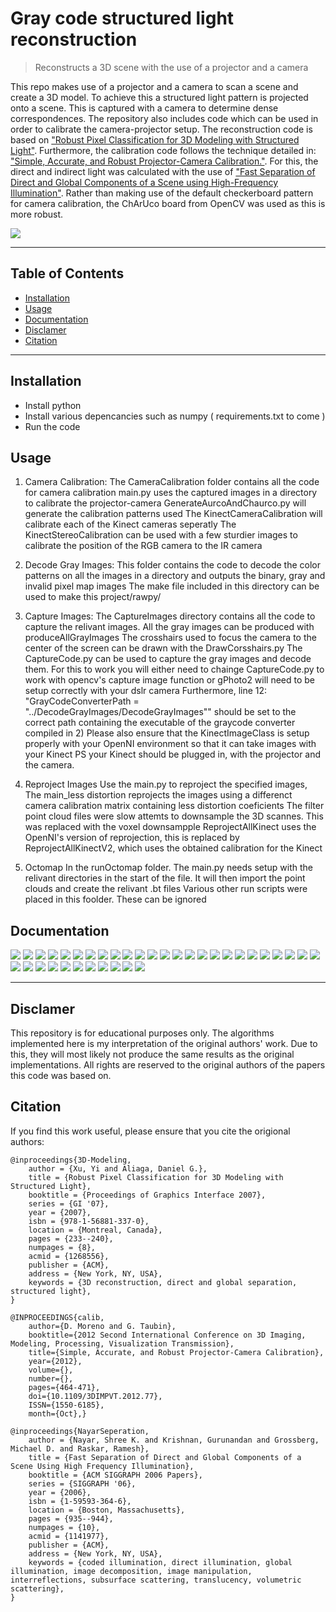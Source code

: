 # Gray code structured light reconstruction

> Reconstructs a 3D scene with the use of a projector and a camera

This repo makes use of a projector and a camera to scan a scene and create a 3D model. To achieve this a structured light pattern is projected onto a scene. This is captured with a camera to determine dense correspondences. The repository also includes code which can be used in order to calibrate the camera-projector setup. The reconstruction code is based on ["Robust Pixel Classification for 3D Modeling with Structured Light"](https://www.cs.purdue.edu/cgvlab/papers/aliaga/gi07.pdf). Furthermore, the calibration code follows the technique detailed in: ["Simple, Accurate, and Robust Projector-Camera Calibration."](https://ieeexplore.ieee.org/document/6375029). For this, the direct and indirect light was calculated with the use of
 ["Fast Separation of Direct and Global Components of a Scene
using High-Frequency Illumination"](http://www.cs.columbia.edu/cg/pdfs/1156189195-Krishnan_TOG06.pdf). Rather than making use of the default checkerboard pattern for camera calibration, the ChArUco board from OpenCV was used as this is more robust.

![](docs/pngs/res.gif)

---

## Table of Contents

- [Installation](#installation)
- [Usage](#usage)
- [Documentation](#documentation)
- [Disclamer](#disclamer)
- [Citation](#cite)


---


## Installation

- Install python
- Install various depencancies such as numpy ( requirements.txt to come )
- Run the code

## Usage

1) Camera Calibration:
The CameraCalibration folder contains all the code for camera calibration
main.py uses the captured images in a directory to calibrate the projector-camera
GenerateAurcoAndChaurco.py will generate the calibration patterns used
The KinectCameraCalibration will calibrate each of the Kinect cameras seperatly
The KinectStereoCalibration can be used with a few sturdier images to calibrate the position of the RGB camera to the IR camera

2) Decode Gray Images:
This folder contains the code to decode the color patterns on all the images in a directory and outputs the binary, gray and invalid pixel map images 
The make file included in this directory can be used to make this project/rawpy/

3) Capture Images:
The CaptureImages directory contains all the code to capture the relivant images.
All the gray images can be produced with produceAllGrayImages
The crosshairs used to focus the camera to the center of the screen can be drawn with the DrawCorsshairs.py
The CaptureCode.py can be used to capture the gray images and decode them.
For this to work you will either need to chainge CaptureCode.py to work with opencv's capture image function or gPhoto2 will need to be setup correctly with your dslr camera
Furthermore, line 12: "GrayCodeConverterPath = "../DecodeGrayImages/DecodeGrayImages"" should be set to the correct path containing the executable of the graycode converter compiled in 2)
Please also ensure that the KinectImageClass is setup properly with your OpenNI environment so that it can take images with your Kinect
PS your Kinect should be plugged in, with the projector and the camera.

4) Reproject Images
Use the main.py to reproject the specified images, The main_less distortion reprojects the images using a differenct camera calibration matrix containing less distortion coeficients
The filter point cloud files were slow attemts to downsample the 3D scannes. This was replaced with the voxel downsampple
ReprojectAllKinect uses the OpenNI's version of reprojection, this is replaced by ReprojectAllKinectV2, which uses the obtained calibration for the Kinect

5) Octomap
In the runOctomap folder. The main.py needs setup with the relivant directories in the start of the file. It will then import the point clouds and create the relivant .bt files
Various other run scripts were placed in this foolder. These can be ignored

## Documentation

![](docs/pngs/report-05.png)
![](docs/pngs/report-06.png)
![](docs/pngs/report-07.png)
![](docs/pngs/report-08.png)
![](docs/pngs/report-09.png)
![](docs/pngs/report-10.png)
![](docs/pngs/report-11.png)
![](docs/pngs/report-12.png)
![](docs/pngs/report-13.png)
![](docs/pngs/report-14.png)
![](docs/pngs/report-15.png)
![](docs/pngs/report-16.png)
![](docs/pngs/report-17.png)
![](docs/pngs/report-18.png)
![](docs/pngs/report-19.png)
![](docs/pngs/report-20.png)
![](docs/pngs/report-21.png)
![](docs/pngs/report-22.png)
![](docs/pngs/report-23.png)
![](docs/pngs/report-24.png)
![](docs/pngs/report-25.png)
![](docs/pngs/report-26.png)
![](docs/pngs/report-27.png)
![](docs/pngs/report-28.png)
![](docs/pngs/report-29.png)
![](docs/pngs/report-30.png)
![](docs/pngs/report-31.png)
![](docs/pngs/report-32.png)
![](docs/pngs/report-33.png)
![](docs/pngs/report-34.png)
![](docs/pngs/report-35.png)
![](docs/pngs/report-36.png)
![](docs/pngs/report-37.png)
![](docs/pngs/report-38.png)
![](docs/pngs/report-39.png)
![](docs/pngs/report-40.png)

---

## Disclamer

This repository is for educational purposes only. The algorithms implemented here is my interpretation of the original authors' work. Due to this, they will most likely not produce the same results as the original implementations. All rights are reserved to the original authors of the papers this code was based on. 

## Citation

If you find this work useful, please ensure that you cite the origional authors:

	@inproceedings{3D-Modeling,
		author = {Xu, Yi and Aliaga, Daniel G.},
		title = {Robust Pixel Classification for 3D Modeling with Structured Light},
		booktitle = {Proceedings of Graphics Interface 2007},
		series = {GI '07},
		year = {2007},
		isbn = {978-1-56881-337-0},
		location = {Montreal, Canada},
		pages = {233--240},
		numpages = {8},
		acmid = {1268556},
		publisher = {ACM},
		address = {New York, NY, USA},
		keywords = {3D reconstruction, direct and global separation, structured light},
	} 

	@INPROCEEDINGS{calib, 
		author={D. Moreno and G. Taubin}, 
		booktitle={2012 Second International Conference on 3D Imaging, Modeling, Processing, Visualization Transmission}, 
		title={Simple, Accurate, and Robust Projector-Camera Calibration}, 
		year={2012}, 
		volume={}, 
		number={}, 
		pages={464-471}, 
		doi={10.1109/3DIMPVT.2012.77}, 
		ISSN={1550-6185}, 
		month={Oct},}

	@inproceedings{NayarSeperation,
		author = {Nayar, Shree K. and Krishnan, Gurunandan and Grossberg, Michael D. and Raskar, Ramesh},
		title = {Fast Separation of Direct and Global Components of a Scene Using High Frequency Illumination},
		booktitle = {ACM SIGGRAPH 2006 Papers},
		series = {SIGGRAPH '06},
		year = {2006},
		isbn = {1-59593-364-6},
		location = {Boston, Massachusetts},
		pages = {935--944},
		numpages = {10},
		acmid = {1141977},
		publisher = {ACM},
		address = {New York, NY, USA},
		keywords = {coded illumination, direct illumination, global illumination, image decomposition, image manipulation, interreflections, subsurface scattering, translucency, volumetric scattering},
	} 
